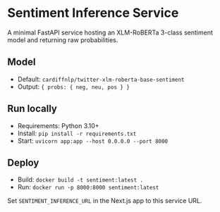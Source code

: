 # Sentiment Inference Service

A minimal FastAPI service hosting an XLM-RoBERTa 3-class sentiment model and returning raw probabilities.

## Model
- Default: `cardiffnlp/twitter-xlm-roberta-base-sentiment`
- Output: `{ probs: { neg, neu, pos } }`

## Run locally
- Requirements: Python 3.10+
- Install: `pip install -r requirements.txt`
- Start: `uvicorn app:app --host 0.0.0.0 --port 8000`

## Deploy
- Build: `docker build -t sentiment:latest .`
- Run: `docker run -p 8000:8000 sentiment:latest`

Set `SENTIMENT_INFERENCE_URL` in the Next.js app to this service URL.

